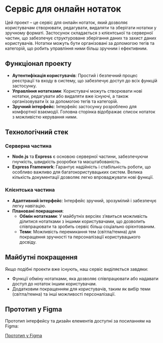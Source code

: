 # Сервіс для онлайн нотаток

Цей проект – це сервіс для онлайн нотаток, який дозволяє користувачам створювати, редагувати, видаляти та зберігати нотатки у зручному форматі. Застосунок складається з клієнтської та серверної частин, що забезпечує структуроване зберігання даних та захист даних користувачів. Нотатки можуть бути організовані за допомогою тегів та категорій, що робить управління ними більш зручним і ефективним.

## Функціонал проекту

- **Аутентифікація користувачів**: Простий і безпечний процес реєстрації та входу в систему, що забезпечує доступ до всіх функцій застосунку.
- **Управління нотатками**: Користувачі можуть створювати нові нотатки, редагувати або видаляти вже існуючі, а також організовувати їх за допомогою тегів та категорій.
- **Зручний інтерфейс**: Інтерфейс застосунку розроблено для комфортної взаємодії. Головна сторінка відображає список нотаток з можливістю керування ними.

## Технологічний стек

### Серверна частина
- **Node.js** та **Express** є основою серверної частини, забезпечуючи гнучкість, швидкість розробки та масштабованість.
- **Express Framework**: Гарантує надійність і стабільність роботи, що особливо важливо для багатокористувацьких систем. Велика кількість документації дозволяє легко впроваджувати нові функції.

### Клієнтська частина
- **Адаптивний інтерфейс**: Інтерфейс зручний, зрозумілий і забезпечує легку навігацію.
- **Плановані покращення**:
    - **Обмін нотатками**: У майбутніх версіях з’явиться можливість ділитися нотатками з іншими користувачами, що дозволить співпрацювати та зробить сервіс більш соціально орієнтованим.
    - **Теми**: Можливість перемикання тем (світла/темна) для покращення зручності та персоналізації користувацького досвіду.

## Майбутні покращення

Якщо подібні проекти вже існують, наш сервіс виділяється завдяки:
- Функції обміну нотатками, яка дозволяє співпрацювати або надавати доступ до нотаток іншим користувачам.
- Додатковим покращенням для користувачів, таким як вибір теми (світла/темна) та інші можливості персоналізації.

## Прототип у Figma
Прототип інтерфейсу та дизайн елементів доступні за посиланням на Figma:

[Прототип у Figma](https://www.figma.com/design/IyxpdvLe0xdPgu1HoiwgUM/Nowted-%E2%80%93%C2%A0A-Note-taking-App-(Community)?node-id=18-2122&node-type=canvas&t=0dnHqpI5XZrEI3dl-0)
